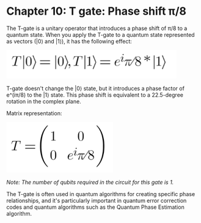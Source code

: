 # Chapter 10: T gate: Phase shift π/8 
 
The T-gate is a unitary operator that introduces a phase shift of π/8 to a quantum state. When you apply the T-gate to a quantum state represented as vectors (|0⟩ and |1⟩), it has the following effect:

![Linear Algebra](../demos/fig/T-gate.png)

T-gate doesn't change the |0⟩ state, but it introduces a phase factor of e^(iπ/8) to the |1⟩ state. This phase shift is equivalent to a 22.5-degree rotation in the complex plane. 

Matrix representation:

![Matrix](../demos/fig/T-gate2.png)

*Note: The number of qubits required in the circuit for this gate is 1.*

The T-gate is often used in quantum algorithms for creating specific phase relationships, and it's particularly important in quantum error correction codes and quantum algorithms such as the Quantum Phase Estimation algorithm.

